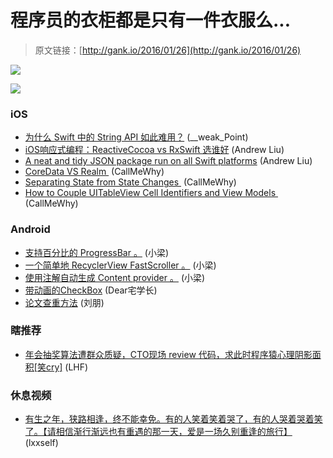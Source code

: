 # 程序员的衣柜都是只有一件衣服么...

> 原文链接：[http://gank.io/2016/01/26](http://gank.io/2016/01/26)

![](http://img5.cache.netease.com/tech/2016/1/26/20160126101220aa1e8.jpg)

![](http://ww2.sinaimg.cn/large/7a8aed7bjw1f0buzmnacoj20f00liwi2.jpg)

### iOS

* [为什么 Swift 中的 String API 如此难用？](http://swift.gg/2016/01/25/friday) (__weak_Point)
* [iOS响应式编程：ReactiveCocoa vs RxSwift 选谁好](http://www.jianshu.com/p/2f83b766a081?hmsr=toutiao.io&amp) (Andrew Liu)
* [A neat and tidy JSON package run on all Swift platforms](https://github.com/benloong/TidyJSON?hmsr=toutiao.io&amp) (Andrew Liu)
* [CoreData VS Realm&nbsp;](http://iiiyu.com/2016/01/19/CoreData) (CallMeWhy)
* [Separating State from State Changes&nbsp;](http://christiantietze.de/posts/2016/01/separating) (CallMeWhy)
* [How to Couple UITableView Cell Identifiers and View Models&nbsp;](http://christiantietze.de/posts/2016/01/table) (CallMeWhy)

### Android

* [支持百分比的 ProgressBar 。](https://github.com/natasam/Android) (小梁)
* [一个简单地 RecyclerView FastScroller 。](https://github.com/timusus/RecyclerView) (小梁)
* [使用注解自动生成 Content provider 。](https://github.com/workarounds/autoprovider) (小梁)
* [带动画的CheckBox](https://github.com/andyxialm/SmoothCheckBox) (Dear宅学长)
* [论文查重方法](http://blog.csdn.net/lpjishu/article/details/50549071) (刘朋)

### 瞎推荐

* [年会抽奖算法遭群众质疑，CTO现场 review 代码，求此时程序猿心理阴影面积[笑cry]](http://weibo.com/5383066644/DesHjsFmI?type=repost) (LHF)

### 休息视频

* [有生之年，狭路相逢，终不能幸免。有的人笑着笑着哭了，有的人哭着哭着笑了。【请相信渐行渐远也有重遇的那一天，爱是一场久别重逢的旅行】](http://video.weibo.com/show?fid=1034) (lxxself)


